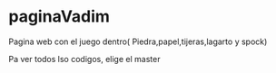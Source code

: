# paginaVadim
Pagina web con el juego dentro( Piedra,papel,tijeras,lagarto y spock)

Pa ver todos lso codigos, elige el master
